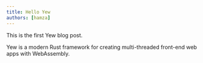 ```yaml
---
title: Hello Yew
authors: [hamza]
---
```


This is the first Yew blog post.

<!--truncate-->

Yew is a modern Rust framework for creating multi-threaded front-end web apps with WebAssembly.
